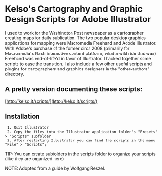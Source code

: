 Kelso's Cartography and Graphic Design Scripts for Adobe Illustrator
=============

I used to work for the Washington Post newspaper as a cartographer creating maps for daily publication. The two popular desktop graphics applications for mapping were Macromedia Freehand and Adode Illustrator. With Adobe's purchase of the former circa 2008 (primarily for Macromedia's Flash interactive content platform, what a wild ride that was) Freehand was end-of-life'd in favor of Illustrator. I hacked together some scripts to ease the transition. I also include a few other useful scripts and plugins for cartographers and graphics designers in the "other-authors" directory.

A pretty version documenting these scripts:
-------
[http://kelso.it/scripts/](http://kelso.it/scripts/)

Installation
-------

     1. Quit Illustrator
     2. Copy the files into the Illustrator application folder's "Presets" > "Scripts" subfolder
     3. After restarting Illustrator you can find the scripts in the menu "File" > "Scripts";

TIP: You can create subfolders in the scripts folder to organize your scripts (like they are organized here)

NOTE: Adopted from a guide by Wolfgang Reszel.